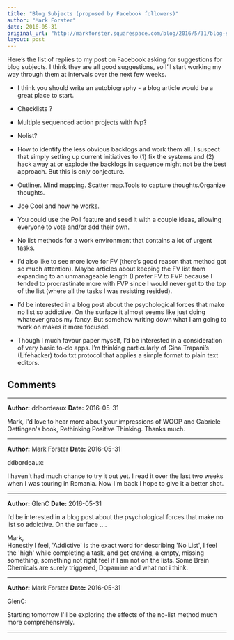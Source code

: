 ```yaml
---
title: "Blog Subjects (proposed by Facebook followers)"
author: "Mark Forster"
date: 2016-05-31
original_url: "http://markforster.squarespace.com/blog/2016/5/31/blog-subjects-proposed-by-facebook-followers.html"
layout: post
---
```


Here’s the list of replies to my post on Facebook asking for suggestions for blog subjects. I think they are all good suggestions, so I’ll start working my way through them at intervals over the next few weeks.

- I think you should write an autobiography - a blog article would be a great place to start.

- Checklists ?

- Multiple sequenced action projects with fvp?

- Nolist?

- How to identify the less obvious backlogs and work them all. I suspect that simply setting up current initiatives to (1) fix the systems and (2) hack away at or explode the backlogs in sequence might not be the best approach. But this is only conjecture.

- Outliner. Mind mapping. Scatter map.Tools to capture thoughts.Organize thoughts.

- Joe Cool and how he works.

- You could use the Poll feature and seed it with a couple ideas, allowing everyone to vote and/or add their own.

- No list methods for a work environment that contains a lot of urgent tasks.

- I’d also like to see more love for FV (there’s good reason that method got so much attention). Maybe articles about keeping the FV list from expanding to an unmanageable length (I prefer FV to FVP because I tended to procrastinate more with FVP since I would never get to the top of the list (where all the tasks I was resisting resided).

- I’d be interested in a blog post about the psychological forces that make no list so addictive. On the surface it almost seems like just doing whatever grabs my fancy. But somehow writing down what I am going to work on makes it more focused.

- Though I much favour paper myself, I’d be interested in a consideration of very basic to-do apps. I’m thinking particularly of Gina Trapani’s (Lifehacker) todo.txt protocol that applies a simple format to plain text editors.


## Comments

---

**Author:** ddbordeaux
**Date:** 2016-05-31

Mark, I'd love to hear more about your impressions of WOOP and Gabriele Oettingen's book, Rethinking Positive Thinking. Thanks much.

---

**Author:** Mark Forster
**Date:** 2016-05-31

ddbordeaux:  
  
I haven't had much chance to try it out yet. I read it over the last two weeks when I was touring in Romania. Now I'm back I hope to give it a better shot.

---

**Author:** GlenC
**Date:** 2016-05-31

I’d be interested in a blog post about the psychological forces that make no list so addictive. On the surface ....  
  
Mark,   
Honestly I feel, 'Addictive' is the exact word for describing 'No List', I feel the 'high' while completing a task, and get craving, a empty, missing something, something not right feel if I am not on the lists. Some Brain Chemicals are surely triggered, Dopamine and what not i think.

---

**Author:** Mark Forster
**Date:** 2016-05-31

GlenC:  
  
Starting tomorrow I'll be exploring the effects of the no-list method much more comprehensively.

---
